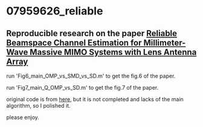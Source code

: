 # 07959626_reliable
## Reproducible research on the paper [Reliable Beamspace Channel Estimation for Millimeter-Wave Massive MIMO Systems with Lens Antenna Array](https://ieeexplore.ieee.org/abstract/document/7959626)

run 'Fig6_main_OMP_vs_SMD_vs_SD.m' to get the fig.6 of the paper.


run 'Fig7_main_Q_OMP_vs_SD.m' to get the fig.7 of the paper.


original code is from [here](http://oa.ee.tsinghua.edu.cn/dailinglong/publications/code/Reliable%20beamspace%20channel%20estimation%20for%20millimeter-wave%20massive%20MIMO%20systems%20with%20lens%20antenna%20array.zip), but it is not completed and lacks of the main algorithm, so I polished it.


please enjoy. 

